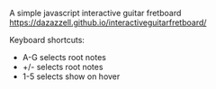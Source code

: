 A simple javascript interactive guitar fretboard https://dazazzell.github.io/interactiveguitarfretboard/

Keyboard shortcuts:
- A-G selects root notes
- +/- selects root notes
- 1-5 selects show on hover

